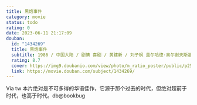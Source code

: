 ```yaml
---
title: 黑炮事件
category: movie
status: todo
rating: 0
date: 2023-06-11 21:17:09
douban:
  id: "1434269"
  title: 黑炮事件
  subtitle: 1986 / 中国大陆 / 剧情 喜剧 / 黄建新 / 刘子枫 盖尔哈德·奥尔谢夫斯基
  rating: 8.7
  cover: https://img9.doubanio.com/view/photo/m_ratio_poster/public/p2591996324.jpg
  link: https://movie.douban.com/subject/1434269/
---
```


Via tw 本片绝对是不可多得的华语佳作，它源于那个过去的时代，但绝对超前于时代，也高于时代。db@bookbug